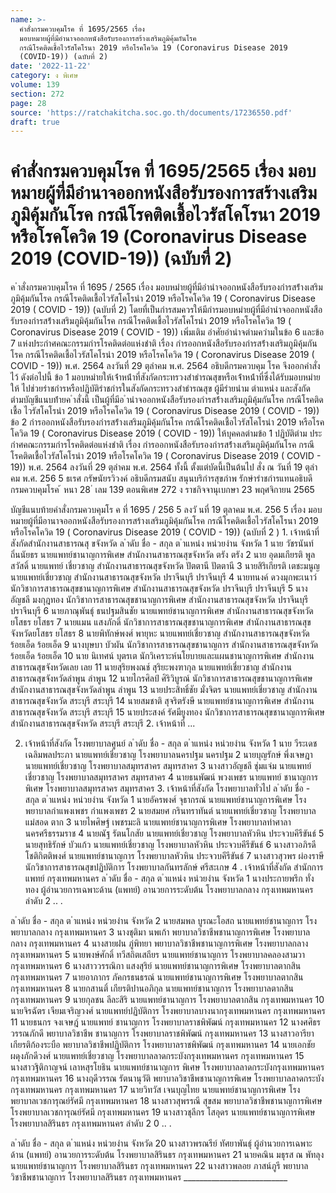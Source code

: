 ```yaml
---
name: >-
  คำสั่งกรมควบคุมโรค ที่ 1695/2565 เรื่อง
  มอบหมายผู้ที่มีอำนาจออกหนังสือรับรองการสร้างเสริมภูมิคุ้มกันโรค
  กรณีโรคติดเชื้อไวรัสโคโรนา 2019 หรือโรคโควิด 19 (Coronavirus Disease 2019
  (COVID-19)) (ฉบับที่ 2)
date: '2022-11-22'
category: ง พิเศษ
volume: 139
section: 272
page: 28
source: 'https://ratchakitcha.soc.go.th/documents/17236550.pdf'
draft: true
---
```


# คำสั่งกรมควบคุมโรค ที่ 1695/2565 เรื่อง มอบหมายผู้ที่มีอำนาจออกหนังสือรับรองการสร้างเสริมภูมิคุ้มกันโรค กรณีโรคติดเชื้อไวรัสโคโรนา 2019 หรือโรคโควิด 19 (Coronavirus Disease 2019 (COVID-19)) (ฉบับที่ 2)

ค ําสั่งกรมควบคุมโรค ที่ 1695 / 2565 เรื่อง มอบหมํายผู้ที่มีอํานําจออกหนังสือรับรองกํารสร้ํางเสริมภูมิคุ้มกันโรค กรณีโรคติดเชื้อไวรัสโคโรนํา 2019 หรือโรคโควิด 19 ( Coronavirus Disease 2019 ( COVID - 19)) (ฉบับที่ 2) โดยที่เป็นกํารสมควรให้มีกํารมอบหมํายผู้ที่มีอํานําจออกหนังสือรับรองกํารสร้ํางเสริมภูมิคุ้มกันโรค กรณีโรคติดเชื้อไวรัสโคโรนํา 2019 หรือโรคโควิด 19 ( Coronavirus Disease 2019 ( COVID - 19)) เพิ่มเติม อําศัยอํานําจตํามควํามในข้อ 6 และข้อ 7 แห่งประกําศคณะกรรมกํารโรคติดต่อแห่งชําติ เรื่อง กํารออกหนังสือรับรองกํารสร้ํางเสริมภูมิคุ้มกันโรค กรณีโรคติดเชื้อไวรัสโคโรนํา 2019 หรือโรคโควิด 19 ( Coronavirus Disease 2019 ( COVID - 19)) พ.ศ. 2564 ลงวันที่ 29 ตุลําคม พ.ศ. 2564 อธิบดีกรมควบคุม โรค จึงออกคําสั่งไว้ ดังต่อไปนี้ ข้อ 1 มอบหมํายให้เจ้ําหน้ําที่สังกัดกระทรวงสําธํารณสุขหรือเจ้ําหน้ําที่ซึ่งได้รับมอบหมํายให้ ไปช่วยรําชกํารหรือปฏิบัติรําชกํารในสังกัดกระทรวงสําธํารณสุข ผู้มีรํายนําม ตําแหน่ง และสังกัด ตํามบัญชีแนบท้ํายค ําสั่งนี้ เป็นผู้ที่มีอ ํานําจออกหนังสือรับรองกํารสร้ํางเสริมภูมิคุ้มกันโรค กรณีโรคติดเชื้อ ไวรัสโคโรนํา 2019 หรือโรคโควิด 19 ( Coronavirus Disease 2019 ( COVID - 19)) ข้อ 2 กํารออกหนังสือรับรองกํารสร้ํางเสริมภูมิคุ้มกันโรค กรณีโรคติดเชื้อไวรัสโคโรนํา 2019 หรือโรคโควิด 19 ( Coronavirus Disease 2019 ( COVID - 19)) ให้บุคคลตํามข้อ 1 ปฏิบัติตําม ประกําศคณะกรรมกํารโรคติดต่อแห่งชําติ เรื่อง กํารออกหนังสือรับรองกํารสร้ํางเสริมภูมิคุ้มกันโรค กรณีโรคติดเชื้อไวรัสโคโรนํา 2019 หรือโรคโควิด 19 ( Coronavirus Disease 2019 ( COVID - 19)) พ.ศ. 2564 ลงวันที่ 29 ตุลําคม พ.ศ. 2564 ทั้งนี้ ตั้งแต่บัดนี้เป็นต้นไป สั่ง ณ วันที่ 19 ตุลําคม พ.ศ. 256 5 ธเรศ กรัษนัยรวิวงค์ อธิบดีกรมสนับ สนุนบริกํารสุขภําพ รักษํารําชกํารแทนอธิบดีกรมควบคุมโรค ้ หนา 28 ่ เลม 139 ตอนพิเศษ 272 ง ราชกิจจานุเบกษา 23 พฤศจิกายน 2565

บัญชีแนบท้ายคำสั่งกรมควบคุมโร ค ที่ 1695 / 256 5 ลงวั นที่ 19 ตุลาคม พ.ศ. 256 5 เรื่อง มอบหมายผู้ที่มีอานาจออกหนังสือรับรองการสร้างเสริมภูมิคุ้มกันโรค กรณีโรคติดเชื้อไวรัสโคโรนา 2019 หรือโรคโควิด 19 ( Coronavirus Disease 2019 ( COVID - 19)) (ฉบับที่ 2 ) 1. เจ้าหน้าที่สังกัดสำนักงานสาธารณสุ ขจังหวัด ล ําดับ ชื่อ - สกุล ต ําแหน่ง หน่วยงําน จังหวัด 1 นาย วัชรนันท์ ถิ่นนัยธร นายแพทย์ชานาญการพิเศษ สำนักงานสาธารณสุขจังหวัด ตรัง ตรัง 2 นาย อุดมเกียรติ พูลสวัสดิ์ นายแพทย์ เชี่ยวชาญ สำนักงานสาธารณสุขจังหวัด ปัตตานี ปัตตานี 3 นายสิริเกียรติ เตชะมนูญ นายแพทย์เชี่ยวชาญ สำนักงานสาธารณสุขจังหวัด ปราจีนบุรี ปราจีนบุรี 4 นายทนงค์ ดวงมุกพะเนาว์ นักวิชาการสาธารณสุขชานาญการพิเศษ สำนักงานสาธารณสุขจังหวัด ปราจีนบุรี ปราจีนบุรี 5 นางอัญชลี มงกุฎทอง นักวิชาการสาธารณสุขชานาญการพิเศษ สำนักงานสาธารณสุขจังหวัด ปราจีนบุรี ปราจีนบุรี 6 นายภาณุพันธุ์ ธนปฐมสินชัย นายแพทย์ชานาญการพิเศษ สำนักงานสาธารณสุขจังหวัดยโสธร ยโสธร 7 นายแมน แสงภักดิ์ นักวิชาการสาธารณสุขชานาญการพิเศษ สำนักงานสาธารณสุขจังหวัดยโสธร ยโสธร 8 นายพิทักษ์พงศ์ พายุหะ นายแพทย์เชี่ยวชาญ สำนักงานสาธารณสุขจังหวัดร้อยเอ็ด ร้อยเอ็ด 9 นางบุษบา บัวผัน นักวิชาการสาธารณสุขชานาญการ สำนักงานสาธารณสุขจังหวัดร้อยเอ็ด ร้อยเอ็ด 10 นาย นิเทศน์ บุตรเต นักวิเคราะห์นโยบายและแผนชานาญการพิเศษ สำนักงานสาธารณสุขจังหวัดเลย เลย 11 นายสุริยพงณช์ สุริยะพงฑากุล นายแพทย์เชี่ยวชาญ สำนักงานสาธารณสุขจังหวัดลำพูน ลำพูน 12 นายไกรศิลป์ ศิริวิบูรณ์ นักวิชาการสาธารณสุขชานาญการพิเศษ สำนักงานสาธารณสุขจังหวัดลำพูน ลำพูน 13 นายประสิทธิ์ชัย มั่งจิตร นายแพทย์เชี่ยวชาญ สำนักงานสาธารณสุขจังหวัด สระบุรี สระบุรี 14 นายสมชาติ สุจริตรังษี นายแพทย์ชานาญการพิเศษ สำนักงานสาธารณสุขจังหวัด สระบุรี สระบุรี 15 นายประสงค์ รัศมียูงทอง นักวิชาการสาธารณสุขชานาญการพิเศษ สำนักงานสาธารณสุขจังหวัด สระบุรี สระบุรี 2. เจ้าหน้าที่ ...

2. เจ้าหน้าที่สังกัด โรงพยาบาลศูนย์ ล ําดับ ชื่อ - สกุล ต ําแหน่ง หน่วยงําน จังหวัด 1 นาย วีระเดช เฉลิมพลประภา นายแพทย์เชี่ยวชาญ โรงพยาบาลนครปฐม นครปฐม 2 นายบุญรักษ์ พึ่งเจษฎา นายแพทย์เชี่ยวชาญ โรงพยาบาลสมุทรสาคร สมุทรสาคร 3 นางสาวอัญชลี ชุ่มแจ่ม นายแพทย์เชี่ยวชาญ โรงพยาบาลสมุทรสาคร สมุทรสาคร 4 นายธนพัฒน์ พวงเพชร นายแพทย์ ชานาญการพิเศษ โรงพยาบาลสมุทรสาคร สมุทรสาคร 3. เจ้าหน้าที่สังกัด โรงพยาบาลทั่วไป ล ําดับ ชื่อ - สกุล ต ําแหน่ง หน่วยงําน จังหวัด 1 นายอัครพงศ์ จุธากรณ์ นายแพทย์ชานาญการพิเศษ โรงพยาบาลกำแพงเพชร กำแพงเพชร 2 นายสมยศ กรินทราทันต์ นายแพทย์เชี่ยวชาญ โรงพยาบาลแม่สอด ตาก 3 นายไพศิษฐ์ เพชรมะลิ นายแพทย์ชานาญการพิเศษ โรงพยาบาลท่าศาลา นครศรีธรรมราช 4 นายณัฐ รัตนโกสัย นายแพทย์เชี่ยวชาญ โรงพยาบาลหัวหิน ประจวบคีรีขันธ์ 5 นายสุทธิรักษ์ บัวแก้ว นายแพทย์เชี่ยวชาญ โรงพยาบาลหัวหิน ประจวบคีรีขันธ์ 6 นางสาวอภิรดี โชติกิตติพงศ์ นายแพทย์ชานาญการ โรงพยาบาลหัวหิน ประจวบคีรีขันธ์ 7 นางสาวสุวพร ผ่องราษี นักวิชาการสาธารณสุขปฏิบัติการ โรงพยาบาลกันทรลักษ์ ศรีสะเกษ 4 . เจ้าหน้าที่สังกัด สำนักการแพทย์ กรุงเทพมหานคร ล ําดับ ชื่อ - สกุล ต ําแหน่ง หน่วยงําน จังหวัด 1 นางประกายพรึก ทั่งทอง ผู้อำนวยการเฉพาะด้าน (แพทย์) อานวยการระดับต้น โรงพยาบาลกลาง กรุงเทพมหานคร ลำดับ 2 .. .

ล ําดับ ชื่อ - สกุล ต ําแหน่ง หน่วยงําน จังหวัด 2 นายสมพล บูรณะโอสถ นายแพทย์ชานาญการ โรงพยาบาลกลาง กรุงเทพมหานคร 3 นางชุติมา นพเก้า พยาบาลวิชาชีพชานาญการพิเศษ โรงพยาบาลกลาง กรุงเทพมหานคร 4 นางสายฝน ภู่พิทยา พยาบาลวิชาชีพชานาญการพิเศษ โรงพยาบาลกลาง กรุงเทพมหานคร 5 นายพงษ์ศักดิ์ ทวีสถิตเสถียร นายแพทย์ชานาญการ โรงพยาบาลคลองสามวา กรุงเทพมหานคร 6 นางสาววรรณิกา แสงสุริย์ นายแพทย์ชานาญการพิเศษ โรงพยาบาลตากสิน กรุงเทพมหานคร 7 นายอาภากร ภัคกรธนธรณ์ นายแพทย์ชานาญการพิเศษ โรงพยาบาลตากสิน กรุงเทพมหานคร 8 นายกสานติ์ เกียรติปานอภิกุล นายแพทย์ชานาญการ โรงพยาบาลตากสิน กรุงเทพมหานคร 9 นายกุลชน ลีละสิริ นายแพทย์ชานาญการ โรงพยาบาลตากสิน กรุงเทพมหานคร 10 นายจิรฉัตร เจียมเจริญวงศ์ นายแพทย์ปฏิบัติการ โรงพยาบาลบางนากรุงเทพมหานคร กรุงเทพมหานคร 11 นายธนกร จงเจษฎ์ นายแพทย์ ชานาญการ โรงพยาบาลราชพิพัฒน์ กรุงเทพมหานคร 12 นางศศิธร วรรณภักดี พยาบาลวิชาชีพ ชานาญการ โรงพยาบาลราชพิพัฒน์ กรุงเทพมหานคร 13 นางสาวอารียา เกียรติก้องระบือ พยาบาลวิชาชีพปฏิบัติการ โรงพยาบาลราชพิพัฒน์ กรุงเทพมหานคร 14 นายเอกชัย ผดุงภักดีวงศ์ นายแพทย์เชี่ยวชาญ โรงพยาบาลลาดกระบังกรุงเทพมหานคร กรุงเทพมหานคร 15 นางสาวฐิติกาญจน์ เลาหสุรโยธิน นายแพทย์ชานาญการ พิเศษ โรงพยาบาลลาดกระบังกรุงเทพมหานคร กรุงเทพมหานคร 16 นางฤดีวรรณ รัตนานุวัติ พยาบาลวิชาชีพชานาญการพิเศษ โรงพยาบาลลาดกระบังกรุงเทพมหานคร กรุงเทพมหานคร 17 นายวิทวัส เจนบุญไทย นายแพทย์ชานาญการพิเศษ โรงพยาบาลเวชการุณย์รัศมี กรุงเทพมหานคร 18 นางสาวสุพรรณี สุขสม พยาบาลวิชาชีพชานาญการพิเศษ โรงพยาบาลเวชการุณย์รัศมี กรุงเทพมหานคร 19 นางสาวชุลีกร โสอุดร นายแพทย์ชานาญการพิเศษ โรงพยาบาลสิรินธร กรุงเทพมหานคร ลำดับ 2 0 .. .

ล ําดับ ชื่อ - สกุล ต ําแหน่ง หน่วยงําน จังหวัด 20 นางสาวพรณรีย์ ทัศยาพันธุ์ ผู้อำนวยการเฉพาะด้าน (แพทย์) อานวยการระดับต้น โรงพยาบาลสิรินธร กรุงเทพมหานคร 21 นายคณิน มธุรส ณ พัทลุง นายแพทย์ชานาญการ โรงพยาบาลสิรินธร กรุงเทพมหานคร 22 นางสาวพลอย ภาสน์ภูรี พยาบาลวิชาชีพชานาญการ โรงพยาบาลสิรินธร กรุงเทพมหานคร __________________________
